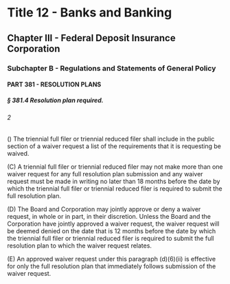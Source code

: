 
# Title 12 - Banks and Banking
## Chapter III - Federal Deposit Insurance Corporation
### Subchapter B - Regulations and Statements of General Policy
#### PART 381 - RESOLUTION PLANS
##### § 381.4 Resolution plan required.
###### 2

() The triennial full filer or triennial reduced filer shall include in the public section of a waiver request a list of the requirements that it is requesting be waived.

(C) A triennial full filer or triennial reduced filer may not make more than one waiver request for any full resolution plan submission and any waiver request must be made in writing no later than 18 months before the date by which the triennial full filer or triennial reduced filer is required to submit the full resolution plan.

(D) The Board and Corporation may jointly approve or deny a waiver request, in whole or in part, in their discretion. Unless the Board and the Corporation have jointly approved a waiver request, the waiver request will be deemed denied on the date that is 12 months before the date by which the triennial full filer or triennial reduced filer is required to submit the full resolution plan to which the waiver request relates.

(E) An approved waiver request under this paragraph (d)(6)(ii) is effective for only the full resolution plan that immediately follows submission of the waiver request.
